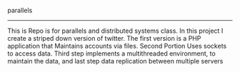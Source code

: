 parallels
***
This is Repo is for parallels and distributed systems class. In this project I create a striped down version of twitter. The first version is a PHP application that Maintains accounts via files. Second Portion Uses sockets to access data. Third step implements a multithreaded environment, to maintain the data, and last step data replication between multiple servers
